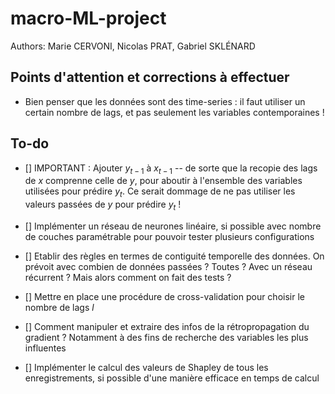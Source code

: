 # macro-ML-project

Authors: Marie CERVONI, Nicolas PRAT, Gabriel SKLÉNARD


## Points d'attention et corrections à effectuer
- Bien penser que les données sont des time-series : il faut utiliser un certain nombre de lags, et pas seulement les variables contemporaines !

## To-do
- [] IMPORTANT : Ajouter $y_{t-1}$ à $x_{t-1}$ -- de sorte que la recopie des lags de $x$ comprenne celle de $y$, pour aboutir à l'ensemble des variables utilisées pour prédire $y_t$. Ce serait dommage de ne pas utiliser les valeurs passées de $y$ pour prédire $y_t$ !

- [] Implémenter un réseau de neurones linéaire, si possible avec nombre de couches paramétrable pour pouvoir tester plusieurs configurations
- [] Etablir des règles en termes de contiguité temporelle des données. On prévoit avec combien de données passées ? Toutes ? Avec un réseau récurrent ? Mais alors comment on fait des tests ?
- [] Mettre en place une procédure de cross-validation pour choisir le nombre de lags $l$
- [] Comment manipuler et extraire des infos de la rétropropagation du gradient ? Notamment à des fins de recherche des variables les plus influentes
- [] Implémenter le calcul des valeurs de Shapley de tous les enregistrements, si possible d'une manière efficace en temps de calcul